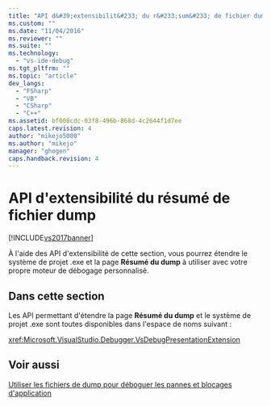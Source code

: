 ```yaml
---
title: "API d&#39;extensibilit&#233; du r&#233;sum&#233; de fichier dump | Microsoft Docs"
ms.custom: ""
ms.date: "11/04/2016"
ms.reviewer: ""
ms.suite: ""
ms.technology: 
  - "vs-ide-debug"
ms.tgt_pltfrm: ""
ms.topic: "article"
dev_langs: 
  - "FSharp"
  - "VB"
  - "CSharp"
  - "C++"
ms.assetid: bf008cdc-03f8-496b-868d-4c2644f1d7ee
caps.latest.revision: 4
author: "mikejo5000"
ms.author: "mikejo"
manager: "ghogen"
caps.handback.revision: 4
---
```

# API d&#39;extensibilit&#233; du r&#233;sum&#233; de fichier dump
[!INCLUDE[vs2017banner](../code-quality/includes/vs2017banner.md)]

À l'aide des API d'extensibilité de cette section, vous pourrez étendre le système de projet .exe et la page **Résumé du dump** à utiliser avec votre propre moteur de débogage personnalisé.  
  
## Dans cette section  
 Les API permettant d'étendre la page **Résumé du dump** et le système de projet .exe sont toutes disponibles dans l'espace de noms suivant :  
  
 <xref:Microsoft.VisualStudio.Debugger.VsDebugPresentationExtension>  
  
## Voir aussi  
 [Utiliser les fichiers de dump pour déboguer les pannes et blocages d'application](../debugger/using-dump-files.md)